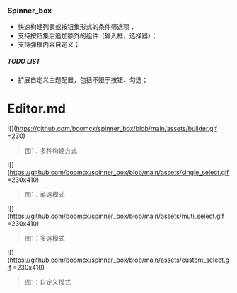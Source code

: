 ### Spinner_box

- 快速构建列表或按钮集形式的条件筛选项；
- 支持按钮集后追加额外的组件（输入框，选择器）；
- 支持弹框内容自定义；

##### TODO LIST
- 扩展自定义主题配置，包括不限于按钮、勾选；

# Editor.md

![](https://github.com/boomcx/spinner_box/blob/main/assets/builder.gif =230)

>图1：多种构建方式

![](https://github.com/boomcx/spinner_box/blob/main/assets/single_select.gif =230x410)

>图1：单选模式

![](https://github.com/boomcx/spinner_box/blob/main/assets/muti_select.gif =230x410)

>图1：多选模式

![](https://github.com/boomcx/spinner_box/blob/main/assets/custom_select.gif =230x410)

>图1：自定义模式 
